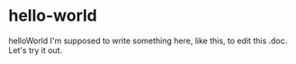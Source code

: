 # hello-world
helloWorld
I'm supposed to write something here, like this, to edit this .doc. Let's try it out.
